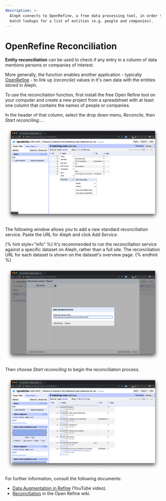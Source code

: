 ```yaml
---
description: >-
  Aleph connects to OpenRefine, a free data processing tool, in order to perform
  batch lookups for a list of entities (e.g. people and companies).
---
```


# OpenRefine Reconciliation

**Entity reconciliation** can be used to check if any entry in a column of data mentions persons or companies of interest.

More generally, the function enables another application - typically [OpenRefine](http://openrefine.org) - to link up \(_reconcile_\) values in it's own data with the entities stored in Aleph.

To use the reconciliation function, first install the free Open Refine tool on your computer and create a new project from a spreadsheet with at least one column that contains the names of people or companies.

In the header of that column, select the drop down menu, _Reconcile_, then _Start reconciling..._.

![](../.gitbook/assets/screenshot-2019-08-29-at-17.56.35.png)

The following window allows you to add a new standard reconciliation service. Paste the URL for Aleph and click _Add Service_.

{% hint style="info" %}
It's recommended to run the reconciliation service against a specific dataset on Aleph, rather than a full site. The reconciliation URL for each dataset is shown on the dataset's overview page.
{% endhint %}

![The reconciliation service URL for each dataset can be found in the details section of the dataset home page.](../.gitbook/assets/screenshot-2019-08-29-at-17.59.27.png)

Then choose _Start reconciling_ to begin the reconciliation process.

![In this reconciliation result, the last row shows a match. Hovering over the match will show its profile page on Aleph. ](../.gitbook/assets/screenshot-2019-08-29-at-18.01.06.png)

For further information, consult the following documents:

* [Data Augmentation in Refine](https://www.youtube.com/watch?v=5tsyz3ibYzk#t=2m42) \(YouTube video\).
* [Reconciliation](https://github.com/OpenRefine/OpenRefine/wiki/Reconciliation) in the Open Refine wiki.

